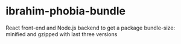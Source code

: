# ibrahim-phobia-bundle
React front-end and Node.js backend to get a package bundle-size: minified and gzipped with last three versions
